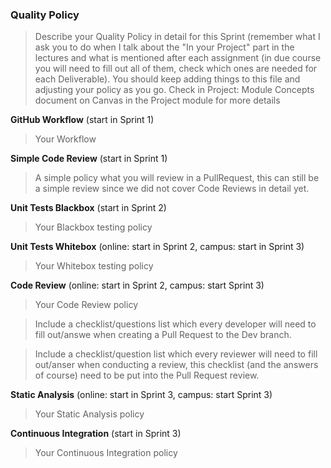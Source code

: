 ### Quality Policy

> Describe your Quality Policy in detail for this Sprint (remember what I ask you to do when I talk
> about the "In your Project" part in the lectures and what is mentioned after each assignment (in due
> course you will need to fill out all of them, check which ones are needed for each Deliverable). You
> should keep adding things to this file and adjusting your policy as you go.
> Check in Project: Module Concepts document on Canvas in the Project module for more details

**GitHub Workflow** (start in Sprint 1)
> Your Workflow

**Simple Code Review** (start in Sprint 1)
> A simple policy what you will review in a PullRequest, this can still be a simple review since we
> did not cover Code Reviews in detail yet.

**Unit Tests Blackbox** (start in Sprint 2)
> Your Blackbox testing policy

**Unit Tests Whitebox** (online: start in Sprint 2, campus: start in Sprint 3)
> Your Whitebox testing policy

**Code Review** (online: start in Sprint 2, campus: start Sprint 3)
> Your Code Review policy

> Include a checklist/questions list which every developer will need to fill out/answe when creating
> a Pull Request to the Dev branch.

> Include a checklist/question list which every reviewer will need to fill out/anser when conducting
> a review, this checklist (and the answers of course) need to be put into the Pull Request review.

**Static Analysis**  (online: start in Sprint 3, campus: start Sprint 3)
> Your Static Analysis policy

**Continuous Integration**  (start in Sprint 3)
> Your Continuous Integration policy
